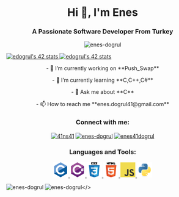 <h1 align="center">Hi 👋, I'm Enes</h1>
<h3 align="center">A Passionate Software Developer From Turkey</h3>

<p align="center"> <img src="https://komarev.com/ghpvc/?username=enes-dogrul&label=Profile%20views&color=0e75b6&style=flat" alt="enes-dogrul" /> </p>
<a  href="https://github.com/JaeSeoKim/badge42"><img stlye="width:48%"src="https://badge42.vercel.app/api/v2/cl2c8c145001109ie1awr05n1/stats?cursusId=21&coalitionId=undefined" alt="edogrul's 42 stats" />
<img src="https://badge42.vercel.app/api/v2/cl2c8c145001109ie1awr05n1/stats?cursusId=9&coalitionId=piscine" alt="edogrul's 42 stats" />
</a>
<p align=center>- 🔭 I’m currently working on **Push_Swap**</p>

<p align=center>- 🌱 I’m currently learning **C,C++,C#**</p>

<p align=center>- 💬 Ask me about **C**</p>

<p align=center>- 📫 How to reach me **enes.dogrul41@gmail.com**</p>

<h3 align="center">Connect with me:</h3>
<p align="center">
<a href="https://twitter.com/41ns41" target="blank"><img align="center" src="https://raw.githubusercontent.com/rahuldkjain/github-profile-readme-generator/master/src/images/icons/Social/twitter.svg" alt="41ns41" height="30" width="40" /></a>
<a href="https://linkedin.com/in/enes-dogrul" target="blank"><img align="center" src="https://raw.githubusercontent.com/rahuldkjain/github-profile-readme-generator/master/src/images/icons/Social/linked-in-alt.svg" alt="enes-dogrul" height="30" width="40" /></a>
<a href="https://instagram.com/enes41dogrul" target="blank"><img align="center" src="https://raw.githubusercontent.com/rahuldkjain/github-profile-readme-generator/master/src/images/icons/Social/instagram.svg" alt="enes41dogrul" height="30" width="40" /></a>
</p>

<h3 align="center">Languages and Tools:</h3>
<p align="center"> <a href="https://www.cprogramming.com/" target="_blank" rel="noreferrer"> <img src="https://raw.githubusercontent.com/devicons/devicon/master/icons/c/c-original.svg" alt="c" width="40" height="40"/> </a> <a href="https://www.w3schools.com/cs/" target="_blank" rel="noreferrer"> <img src="https://raw.githubusercontent.com/devicons/devicon/master/icons/csharp/csharp-original.svg" alt="csharp" width="40" height="40"/> </a> <a href="https://www.w3schools.com/css/" target="_blank" rel="noreferrer"> <img src="https://raw.githubusercontent.com/devicons/devicon/master/icons/css3/css3-original-wordmark.svg" alt="css3" width="40" height="40"/> </a> <a href="https://www.w3.org/html/" target="_blank" rel="noreferrer"> <img src="https://raw.githubusercontent.com/devicons/devicon/master/icons/html5/html5-original-wordmark.svg" alt="html5" width="40" height="40"/> </a> <a href="https://developer.mozilla.org/en-US/docs/Web/JavaScript" target="_blank" rel="noreferrer"> <img src="https://raw.githubusercontent.com/devicons/devicon/master/icons/javascript/javascript-original.svg" alt="javascript" width="40" height="40"/> </a> <a href="https://www.python.org" target="_blank" rel="noreferrer"> <img src="https://raw.githubusercontent.com/devicons/devicon/master/icons/python/python-original.svg" alt="python" width="40" height="40"/> </a> </p>

<a style="width:48%"><img src="https://github-readme-stats.vercel.app/api?username=enes-dogrul&show_icons=true&locale=en" alt="enes-dogrul" />
<img src="https://github-readme-streak-stats.herokuapp.com/?user=enes-dogrul&" alt="enes-dogrul" /></>
